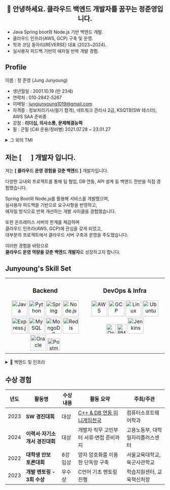 ## <div align="center">👋 안녕하세요. 클라우드 백엔드 개발자를 꿈꾸는 정준영입니다.

* Java Spring boot와 Node.js 기반 백엔드 개발.
* 클라우드 인프라(AWS, GCP) 구축 및 운영.
* 학과 코딩 동아리(REVERSE) 대표 (2023~2024).
* 실사용자 피드백 기반의 애자일 반복 개발 경험.

## Profile
이름 : 정 준영 (Jung Junyoung)

  - 생년월일 : 2001.10.19 (만 23세)
  - 연락처 : 010-2842-5267
  - 이메일 : jungjunyoung1019@gmail.com
  - 자격증 : 정보처리기사(필기 합격), 네트워크 관리사 2급, KSQTB(SW 테스터), AWS SAA 준비중
  - 강점 : **리더십, 의사소통, 문제해결능력**
  - 필 : 군필 (C4I 운용/정비병) 2021.07.28 ~ 23.01.27

  <details>
  <summary>그 외의 TMI</summary>

  - 취미 : 코딩 유튜브(코딩애플, 노마드 코더 등), 음악 감상, 지도 탐색
  - 특기 : 논리적 토론, 무엇이든 정리
  - MBTI : ENFP

  </details>

## 저는 [&nbsp; &nbsp;&nbsp;&nbsp; ] 개발자 입니다.

저는 <strong>[ 클라우드 운영 경험을 갖춘 백엔드 ]</strong> 개발자입니다.

다양한 교내외 프로젝트를 통해 팀 협업, DB 연동, API 설계 등 백엔드 전반을 직접 경험했습니다.

Spring Boot와 Node.js를 활용해 서비스를 개발했으며,  
실사용자 피드백을 기반으로 요구사항을 반영하고,  
애자일 방식으로 반복 개선하는 개발 사이클을 경험했습니다.

또한 온프레미스 서버의 한계를 체감하며  
클라우드 인프라(AWS, GCP)에 관심을 갖게 되었고,  
대부분의 프로젝트에서 클라우드 서버 구축과 운영을 주도했습니다.

이러한 경험을 바탕으로  
<strong>클라우드 운영 역량을 갖춘 백엔드 개발자</strong>로 성장하고자 합니다.

## Junyoung's Skill Set  

<table><tr>
<td valign="top" width="50%">

<h3 align="center">Backend</h3>
<div align="center">  
<a href="https://www.java.com/" target="_blank"><img src="https://profilinator.rishav.dev/skills-assets/java-original-wordmark.svg" alt="Java" height="50" /></a>  
<a href="https://www.python.org/" target="_blank"><img src="https://profilinator.rishav.dev/skills-assets/python-original.svg" alt="Python" height="50" /></a>  
<a href="https://spring.io/" target="_blank"><img src="https://profilinator.rishav.dev/skills-assets/springio-icon.svg" alt="Spring" height="50" /></a>  
<a href="https://nodejs.org/" target="_blank"><img src="https://profilinator.rishav.dev/skills-assets/nodejs-original-wordmark.svg" alt="Node.js" height="50" /></a>  
<a href="https://expressjs.com/" target="_blank"><img src="https://profilinator.rishav.dev/skills-assets/express-original-wordmark.svg" alt="Express.js" height="50" /></a>  
<a href="https://www.mysql.com/" target="_blank"><img src="https://profilinator.rishav.dev/skills-assets/mysql-original-wordmark.svg" alt="MySQL" height="50" /></a>  
<a href="https://www.mongodb.com/" target="_blank"><img src="https://profilinator.rishav.dev/skills-assets/mongodb-original-wordmark.svg" alt="MongoDB" height="50" /></a>  
<a href="https://redis.io/" target="_blank"><img src="https://profilinator.rishav.dev/skills-assets/redis-original-wordmark.svg" alt="Redis" height="50" /></a>  
<a href="https://www.oracle.com/" target="_blank"><img src="https://profilinator.rishav.dev/skills-assets/oracle-original.svg" alt="Oracle" height="50" /></a>  
<a href="https://www.postman.com/" target="_blank"><img src="https://cdn.worldvectorlogo.com/logos/postman.svg" alt="Postman" height="40" /></a>  
</div>

</td>
<td valign="top" width="50%">

<h3 align="center">DevOps & Infra</h3>
<div align="center">  
<a href="https://aws.amazon.com/" target="_blank"><img src="https://profilinator.rishav.dev/skills-assets/amazonwebservices-original-wordmark.svg" alt="AWS" height="50" /></a>  
<a href="https://cloud.google.com/" target="_blank"><img src="https://profilinator.rishav.dev/skills-assets/google_cloud-icon.svg" alt="GCP" height="50" /></a>  
<a href="https://www.linux.org/" target="_blank"><img src="https://profilinator.rishav.dev/skills-assets/linux-original.svg" alt="Linux" height="50" /></a>  
<a href="https://ubuntu.com/" target="_blank"><img src="https://cdn.worldvectorlogo.com/logos/ubuntu-4.svg" alt="Ubuntu" height="50" /></a>  
<a href="https://www.openssh.com/" target="_blank"><img src="https://img.shields.io/badge/OpenSSH-00BFA6?style=flat&logo=openssh&logoColor=white" alt="OpenSSH" height="30" /></a>  
<a href="https://pm2.keymetrics.io/" target="_blank"><img src="https://img.shields.io/badge/PM2-2B037A?style=flat&logo=pm2&logoColor=white" alt="PM2" height="30" /></a>  
<a href="https://www.jenkins.io/" target="_blank"><img src="https://profilinator.rishav.dev/skills-assets/jenkins-icon.svg" alt="Jenkins" height="50" /></a>  
</div>

</td>
</tr></table>

<details>

<summary>📌 백엔드 및 인프라</summary>

저는 **Java**와 **Python**을 주력 언어로 사용하며,  
**Spring Boot**를 중심으로 백엔드 개발 경험을 쌓았습니다.

단순한 개발을 넘어,  
**Linux 환경에서 서버 운영**,  
**AWS / GCP 기반 클라우드 인프라 관리**,  
**MySQL, MongoDB, Redis 등 다양한 DB 연동 경험**을 보유하고 있습니다.

</details>

## 수상 경험

| 년도 | 활동명 | 수상 내용 | 활동 요약 | 주최/주관 |
|------|--------|-----------|------------|------------|
| 2023 | **SW 경진대회** | 대상 | [C++ & DB 연동 미니게임천국](#) | 컴퓨터소프트웨어학과 |
| 2024 | **이력서·자기소개서 경진대회** | 대상 | 개발자 직무 고민부터 서류·면접 준비까지 | 고용노동부, 대학일자리플러스센터 |
| 2022 | **대학생 안보 토론대회** | 8강 입상 | 양자 암호화를 이용한 단독망 구축 | 서울교육대학교, 육군사관학교 |
| 2023 | **개발 멘토링 - 3회 수상** | 우수상 | C언어 기초 멘토링 진행 | 학습지원센터, 교육혁신처장 |
